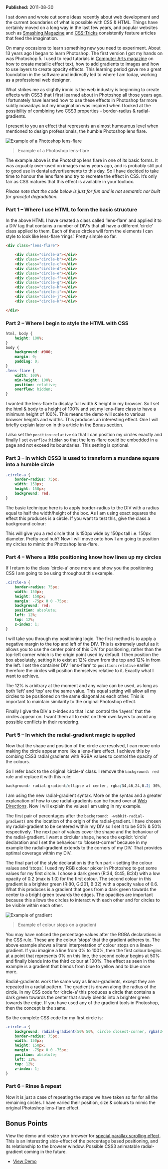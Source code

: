 **Published:** 2011-08-30

I sat down and wrote out some ideas recently about web development and the current boundaries of what is possible with CSS & HTML. Things have certainly moved on a long way in the last few years, and popular websites such as [Smashing Magazine](http://www.smashingmagazine.com) and [CSS-Tricks](http://css-tricks.com) consistently feature articles that feed the imagination.

On many occasions to learn something new you need to experiment. About 13 years ago I began to learn Photoshop. The first version I got my hands on was Photoshop 5. I used to read tutorials in [Computer Arts magazine](http://www.computerarts.co.uk/) on how to create metallic effect text, how to add gradients to images and how to use layers to create opacity effects. This learning period gave me a great foundation in the software and indirectly led to where I am today, working as a professional web designer.

What strikes me as slightly ironic is the web industry is beginning to create effects with CSS3 that I first learned about in Photoshop all those years ago. I fortunately have learned how to use these effects in Photoshop far more subtly nowadays but my imagination was inspired when I looked at the possibility of combining two CSS3 properties – border-radius & radial-gradients.

I present to you an effect that represents an almost humourous level when mentioned to design professionals, the humble Photoshop lens flare.

![Example of a Photoshop lens-flare](https://freemagee.github.io/css3-lens-flares/lens-flare-example.jpg)

> Example of a Photoshop lens-flare

The example above is the Photoshop lens flare in one of its basic forms. It was arguably over-used on images many years ago, and is probably still put to good use in dental advertisements to this day. So I have decided to take time to honour the lens flare and try to recreate the effect in CSS. It’s only fair as CSS matures that this effect is available in your toolbox.

*Please note that the code below is just for fun and is not semantic nor built for graceful degradation.*

### Part 1 – Where I use HTML to form the basic structure

In the above HTML I have created a class called ‘lens-flare’ and applied it to a DIV tag that contains a number of DIV’s that all have a different ‘circle’ class applied to them. Each of these circles will form the elements I can style to look like lens-flare ‘rings’. Pretty simple so far.

```HTML
<div class="lens-flare">

    <div class="circle-a"></div>
    <div class="circle-b"></div>
    <div class="circle-c"></div>
    <div class="circle-d"></div>
    <div class="circle-e"></div>
    <div class="circle-f"></div>
    <div class="circle-g"></div>
    <div class="circle-h"></div>
    <div class="circle-i"></div>
    <div class="circle-j"></div>
    <div class="circle-k"></div>

</div>
```

### Part 2 – Where I begin to style the HTML with CSS

```CSS
html, body {
    height: 100%;
}
body {
    background: #000;
    margin: 0;
    padding: 0;
}
.lens-flare {
    width: 100%;
    min-height: 100%;
    position: relative;
    overflow: hidden;
}
```

I wanted the lens-flare to display full width & height in my browser. So I set the html & body to a height of 100% and set my lens-flare class to have a minimum height of 100%. This means the demo will scale to various browser heights and widths. This produces an interesting effect. One I will briefly explain later on in this article in the [Bonus section](#bonus).

I also set the `position:relative` so that I can position my circles exactly and finally I set `overflow:hidden` so that the lens-flare could be embedded in a page and not exceed its boundaries. This setting is optional.

### Part 3 – In which CSS3 is used to transform a mundane square into a humble circle

```CSS
.circle-a {
    border-radius: 75px;
    width: 150px;
    height: 150px;
    background: red;
}
```

The basic technique here is to apply border-radius to the DIV with a radius equal to half the width/height of the box. As I am using exact squares the effect this produces is a circle. If you want to test this, give the class a background colour:

This will give you a red circle that is 150px wide by 150px tall i.e. 150px diameter. Pretty cool huh? Now I will move onto how I am going to position my circles to mimic the Photoshop lens-flare.

### Part 4 – Where a little positioning know how lines up my circles

If I return to the class ‘circle-a’ once more and show you the positioning CSS I am going to be using throughout this example.

```CSS
.circle-a {
    border-radius: 75px;
    width: 150px;
    height: 150px;
    margin: -75px 0 0 -75px;
    background: red;
    position: absolute;
    left: 12%;
    top: 12%;
    z-index: 1;
}
```

I will take you through my positioning logic. The first method is to apply a negative margin to the top and left of the DIV. This is extremely useful as it allows you to use the center point of this DIV for positioning, rather than the top-left corner which is the origin point used by default. I then position the box absolutely, setting it to exist at 12% down from the top and 12% in from the left. I set the container DIV ‘lens-flare’ to `position:relative` earlier therefore the circles will position themselves relative to it. Exactly what I want to achieve.

The 12% is arbitrary at the moment and any value can be used, as long as both ‘left’ and ‘top’ are the same value. This equal setting will allow all my circles to be positioned on the same diagonal as each other. This is important to maintain similarity to the original Photoshop effect.

Finally I give the DIV a z-index so that I can control the ‘layers’ that the circles appear on. I want them all to exist on their own layers to avoid any possible conflicts in their rendering.

### Part 5 – In which the radial-gradient magic is applied

Now that the shape and position of the circle are resolved, I can move onto making the circle appear more like a lens-flare effect. I achieve this by combing CSS3 radial gradients with RGBA values to control the opacity of the colours.

So I refer back to the original ‘circle-a’ class. I remove the `background: red` rule and replace it with this rule:

```CSS
background: radial-gradient(ellipse at center, rgba(34,46,24,0.2) 30%, rgba(80,201,32,0.6) 100%);
```

I am using the new radial-gradient syntax. More on the syntax and a greater explanation of how to use radial-gradients can be found over at [Web Directions](http://www.webdirections.org/blog/css3-radial-gradients/). Now I will explain the values I am using in my example.

The first pair of percentages after the `background: -webkit-radial-gradient(` are the location of the origin of the radial-gradient. I have chosen my radial-gradient to be centered within my DIV so I set it to be 50% & 50% respectively. The next pair of values cover the shape and the behaviour of the radial-gradient. I want a circlular shape, hence the explicit ‘circle’ declaration and I set the behaviour to ‘closest-corner’ because in my example the radial-gradient extends to the corners of my DIV. That provides optimal coverage within my DIV.

The final part of the style declaration is the fun part – setting the colour values and ‘stops’. I used my RGB colour picker in Photoshop to get some values for my first circle. I chose a dark green (R:34, G:45, B:24) with a low opacity of 0.2 (max is 1.0) for the first colour. The second colour in this gradient is a brighter green (R:80, G:201, B:32) with a opacity value of 0.6. What this produces is a gradient that goes from a dark green towards the center to a bright green towards the edges. The opacities are important because this allows the circles to interact with each other and for circles to be visible within each other.

![Example of gradient](https://freemagee.github.io/css3-lens-flares/gradient-example.png)

> Example of colour stops on a gradient

You may have noticed the percentage values after the RGBA declarations in the CSS rule. These are the colour ‘stops’ that the gradient adheres to. The above example shows a literal interpretation of colour stops on a linear-gradient. If you imagine a line from 0% to 100%, then the first colour begins at a point that represents 0% on this line, the second colour begins at 50% and finally blends into the third colour at 100%. The effect as seen in the example is a gradient that blends from blue to yellow and to blue once more.

Radial-gradients work the same way as linear-gradients, except they are repeated in a radial pattern. The gradient is drawn along the radius of the circle. In my CSS code for ‘circle-a’ this produces a circle that contains a dark green towards the center that slowly blends into a brighter green towards the edge. If you have used any of the gradient tools in Photoshop, then the concept is the same.

So the complete CSS code for my first circle is:

```CSS
.circle-a {
    background: radial-gradient(50% 50%, circle closest-corner, rgba(34,45,24,0.2) 30%, rgba(80,201,32,0.6) 100%);
    border-radius: 75px;
    width: 150px;
    height: 150px;
    margin: -75px 0 0 -75px;	
    position: absolute;
    left: 12%;
    top: 12%;
    z-index: 1;
}
```

### Part 6 – Rinse & repeat

Now it is just a case of repeating the steps we have taken so far for all the remaining circles. I have varied their position, size & colours to mimic the original Photoshop lens-flare effect.

Bonus Points
------------

View the demo and resize your browser for [special parallax scrolling effect](http://en.wikipedia.org/wiki/Parallax_scrolling). This is an interesting side-effect of the percentage based positioning, and its relationship to the browser window. Possible CSS3 animatable radial-gradient coming in the future.

- [View Demo](https://freemagee.github.io/css3-lens-flares/)
